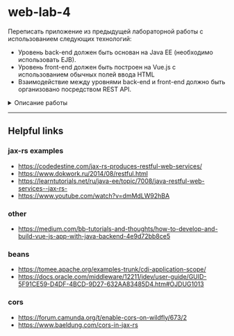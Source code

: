 # web-lab-4
Переписать приложение из предыдущей лабораторной работы с использованием следующих технологий:
- Уровень back-end должен быть основан на Java EE (необходимо использовать EJB).
- Уровень front-end должен быть построен на Vue.js с использованием обычных полей ввода HTML
- Взаимодействие между уровнями back-end и front-end должно быть организовано посредством REST API.
<details><summary> Описание работы</summary>

Приложение по-прежнему должно включать в себя 2 страницы - стартовую и основную страницу приложения. Обе страницы приложения должны быть адаптированы для отображения в 3 режимах:
- "Десктопный" - для устройств, ширина экрана которых равна или превышает 1235 пикселей.
- "Планшетный" - для устройств, ширина экрана которых равна или превышает 699, но меньше 1235 пикселей.
- "Мобильный"- для устройств, ширина экрана которых меньше 699 пикселей.

### Стартовая страница должна содержать:
- "Шапку", содержащую ФИО студента, номер группы и номер варианта.
- Форму для ввода логина и пароля. Информация о зарегистрированных в системе пользователях должна храниться в отдельной таблице БД (пароль должен храниться в виде хэш-суммы). Доступ неавторизованных пользователей к основной странице приложения должен быть запрещён.
  

### Основная страница должна содержать:
- Набор полей ввода для задания координат точки и радиуса области в соответствии с вариантом задания: Radio {'-3','-2','-1','0','1','2','3','4','5'} для координаты по оси X, Text (-5 ... 5) для координаты по оси Y, и Radio {'-3','-2','-1','0','1','2','3','4','5'} для задания радиуса области. Если поле ввода допускает ввод заведомо некорректных данных (таких, например, как буквы в координатах точки или отрицательный радиус), то приложение должно осуществлять их валидацию.
- Динамически обновляемую картинку, изображающую область на координатной плоскости в соответствии с номером варианта и точки, координаты которых были заданы пользователем. Клик по картинке должен инициировать сценарий, осуществляющий определение координат новой точки и отправку их на сервер для проверки её попадания в область. Цвет точек должен зависить от факта попадания / непопадания в область. Смена радиуса также должна инициировать перерисовку картинки.
- Таблицу со списком результатов предыдущих проверок.
- Ссылку, по которой аутентифицированный пользователь может закрыть свою сессию и вернуться на стартовую страницу приложения.
### Требования к приложению
- Все результаты проверки должны сохраняться в базе данных под управлением СУБД PostgreSQL.
- Для доступа к БД необходимо использовать ORM EclipseLink.
- Для управления списком результатов должен использоваться Application-scoped Managed Bean.
- Конфигурация управляемых бинов должна быть задана с помощью аннотаций.
- Правила навигации между страницами приложения должны быть заданы в отдельном конфигурационном файле.
### Дополнительные требования к приложению
- Все результаты проверки должны сохраняться в базе данных под управлением СУБД Oracle.
- Для доступа к БД необходимо использовать JPA.
</details>

---
## Helpful links
### jax-rs examples
 - https://codedestine.com/jax-rs-produces-restful-web-services/
 - https://www.dokwork.ru/2014/08/restful.html
 - https://learntutorials.net/ru/java-ee/topic/7008/java-restful-web-services--jax-rs-
 - https://www.youtube.com/watch?v=dmMdLW92hBA
### other
 - https://medium.com/bb-tutorials-and-thoughts/how-to-develop-and-build-vue-js-app-with-java-backend-4e9d72bb8ce5
### beans
 - https://tomee.apache.org/examples-trunk/cdi-application-scope/
 - https://docs.oracle.com/middleware/12211/jdev/user-guide/GUID-5F91CE59-D4DF-4BCD-9D27-632AA83485D4.htm#OJDUG1013
### cors
 - https://forum.camunda.org/t/enable-cors-on-wildfly/673/2
 - https://www.baeldung.com/cors-in-jax-rs
